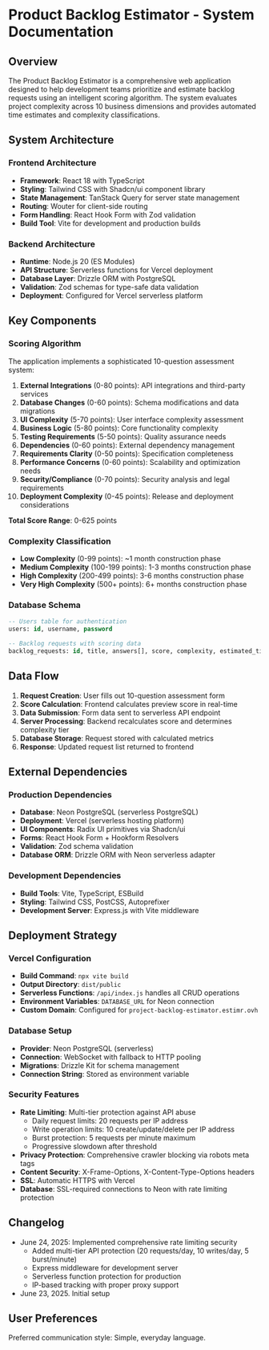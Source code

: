 # Product Backlog Estimator - System Documentation

## Overview

The Product Backlog Estimator is a comprehensive web application designed to help development teams prioritize and estimate backlog requests using an intelligent scoring algorithm. The system evaluates project complexity across 10 business dimensions and provides automated time estimates and complexity classifications.

## System Architecture

### Frontend Architecture
- **Framework**: React 18 with TypeScript
- **Styling**: Tailwind CSS with Shadcn/ui component library
- **State Management**: TanStack Query for server state management
- **Routing**: Wouter for client-side routing
- **Form Handling**: React Hook Form with Zod validation
- **Build Tool**: Vite for development and production builds

### Backend Architecture
- **Runtime**: Node.js 20 (ES Modules)
- **API Structure**: Serverless functions for Vercel deployment
- **Database Layer**: Drizzle ORM with PostgreSQL
- **Validation**: Zod schemas for type-safe data validation
- **Deployment**: Configured for Vercel serverless platform

## Key Components

### Scoring Algorithm
The application implements a sophisticated 10-question assessment system:

1. **External Integrations** (0-80 points): API integrations and third-party services
2. **Database Changes** (0-60 points): Schema modifications and data migrations
3. **UI Complexity** (5-70 points): User interface complexity assessment
4. **Business Logic** (5-80 points): Core functionality complexity
5. **Testing Requirements** (5-50 points): Quality assurance needs
6. **Dependencies** (0-60 points): External dependency management
7. **Requirements Clarity** (0-50 points): Specification completeness
8. **Performance Concerns** (0-60 points): Scalability and optimization needs
9. **Security/Compliance** (0-70 points): Security analysis and legal requirements
10. **Deployment Complexity** (0-45 points): Release and deployment considerations

**Total Score Range**: 0-625 points

### Complexity Classification
- **Low Complexity** (0-99 points): ~1 month construction phase
- **Medium Complexity** (100-199 points): 1-3 months construction phase
- **High Complexity** (200-499 points): 3-6 months construction phase
- **Very High Complexity** (500+ points): 6+ months construction phase

### Database Schema
```sql
-- Users table for authentication
users: id, username, password

-- Backlog requests with scoring data
backlog_requests: id, title, answers[], score, complexity, estimated_time, created_at
```

## Data Flow

1. **Request Creation**: User fills out 10-question assessment form
2. **Score Calculation**: Frontend calculates preview score in real-time
3. **Data Submission**: Form data sent to serverless API endpoint
4. **Server Processing**: Backend recalculates score and determines complexity tier
5. **Database Storage**: Request stored with calculated metrics
6. **Response**: Updated request list returned to frontend

## External Dependencies

### Production Dependencies
- **Database**: Neon PostgreSQL (serverless PostgreSQL)
- **Deployment**: Vercel (serverless hosting platform)
- **UI Components**: Radix UI primitives via Shadcn/ui
- **Forms**: React Hook Form + Hookform Resolvers
- **Validation**: Zod schema validation
- **Database ORM**: Drizzle ORM with Neon serverless adapter

### Development Dependencies
- **Build Tools**: Vite, TypeScript, ESBuild
- **Styling**: Tailwind CSS, PostCSS, Autoprefixer
- **Development Server**: Express.js with Vite middleware

## Deployment Strategy

### Vercel Configuration
- **Build Command**: `npx vite build`
- **Output Directory**: `dist/public`
- **Serverless Functions**: `/api/index.js` handles all CRUD operations
- **Environment Variables**: `DATABASE_URL` for Neon connection
- **Custom Domain**: Configured for `project-backlog-estimator.estimr.ovh`

### Database Setup
- **Provider**: Neon PostgreSQL (serverless)
- **Connection**: WebSocket with fallback to HTTP pooling
- **Migrations**: Drizzle Kit for schema management
- **Connection String**: Stored as environment variable

### Security Features
- **Rate Limiting**: Multi-tier protection against API abuse
  - Daily request limits: 20 requests per IP address
  - Write operation limits: 10 create/update/delete per IP address  
  - Burst protection: 5 requests per minute maximum
  - Progressive slowdown after threshold
- **Privacy Protection**: Comprehensive crawler blocking via robots meta tags
- **Content Security**: X-Frame-Options, X-Content-Type-Options headers
- **SSL**: Automatic HTTPS with Vercel
- **Database**: SSL-required connections to Neon with rate limiting protection

## Changelog
- June 24, 2025: Implemented comprehensive rate limiting security
  - Added multi-tier API protection (20 requests/day, 10 writes/day, 5 burst/minute)
  - Express middleware for development server
  - Serverless function protection for production
  - IP-based tracking with proper proxy support
- June 23, 2025. Initial setup

## User Preferences

Preferred communication style: Simple, everyday language.